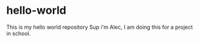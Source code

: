 # hello-world
This is my hello world repository
Sup i'm Alec, I am doing this for a project in school.
